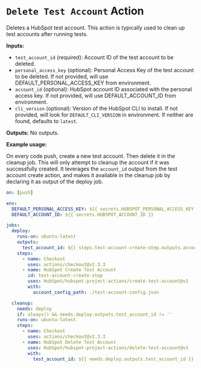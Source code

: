 # `Delete Test Account` Action

Deletes a HubSpot test account. This action is typically used to clean up test accounts after running tests.

**Inputs:**

- `test_account_id` (required): Account ID of the test account to be deleted.
- `personal_access_key` (optional): Personal Access Key of the test account to be deleted. If not provided, will use DEFAULT_PERSONAL_ACCESS_KEY from environment.
- `account_id` (optional): HubSpot account ID associated with the personal access key. If not provided, will use DEFAULT_ACCOUNT_ID from environment.
- `cli_version` (optional): Version of the HubSpot CLI to install. If not provided, will look for `DEFAULT_CLI_VERSION` in environment. If neither are found, defaults to `latest`.

**Outputs:**
No outputs.

**Example usage:**

On every code push, create a new test account. Then delete it in the cleanup job. This will only attempt to cleanup the account if it was successfully created. It leverages the `account_id` output from the test account create action, and makes it available in the cleanup job by declaring it as output of the deploy job.

```yaml
on: [push]

env:
  DEFAULT_PERSONAL_ACCESS_KEY: ${{ secrets.HUBSPOT_PERSONAL_ACCESS_KEY }}
  DEFAULT_ACCOUNT_ID: ${{ secrets.HUBSPOT_ACCOUNT_ID }}

jobs:
  deploy:
    runs-on: ubuntu-latest
    outputs:
      test_account_id: ${{ steps.test-account-create-step.outputs.account_id }}
    steps:
      - name: Checkout
        uses: actions/checkout@v2.3.3
      - name: HubSpot Create Test Account
        id: test-account-create-step
        uses: HubSpot/hubspot-project-actions/create-test-account@v1
        with:
          account_config_path: ./test-account-config.json

  cleanup:
    needs: deploy
    if: always() && needs.deploy.outputs.test_account_id != ''
    runs-on: ubuntu-latest
    steps:
      - name: Checkout
        uses: actions/checkout@v2.3.3
      - name: HubSpot Delete Test Account
        uses: HubSpot/hubspot-project-actions/delete-test-account@v1
        with:
          test_account_id: ${{ needs.deploy.outputs.test_account_id }}
```
